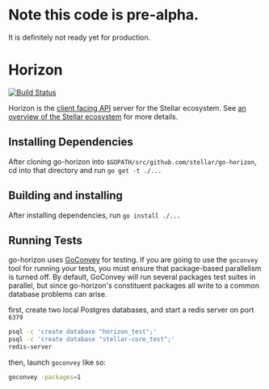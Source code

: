 # Note this code is pre-alpha. 
It is definitely not ready yet for production.
 
# Horizon
[![Build Status](https://travis-ci.org/stellar/go-horizon.svg?branch=master)](https://travis-ci.org/stellar/go-horizon)

Horizon is the [client facing API](http://docs.stellarhorizon.apiary.io) server for the Stellar ecosystem.  See [an overview of the Stellar ecosystem](https://www.stellar.org/galaxy/getting-started/) for more details.

## Installing Dependencies

After cloning go-horizon into `$GOPATH/src/github.com/stellar/go-horizon`, cd into that directory and run `go get -t ./...`

## Building and installing

After installing dependencies, run `go install ./...`


## Running Tests

go-horizon uses [GoConvey](https://github.com/smartystreets/goconvey) for testing.  If you are going to use the `goconvey` tool for running your tests, you must ensure that package-based parallelism is turned off.  By default, GoConvey will run several packages test suites in parallel, but since go-horizon's constituent packages all write to a common database problems can arise.  

first, create two local Postgres databases, and start a redis server on port `6379`

```bash
psql -c 'create database "horizon_test";'
psql -c 'create database "stellar-core_test";' 
redis-server
```

then, launch `goconvey` like so:

```bash
goconvey -packages=1
```